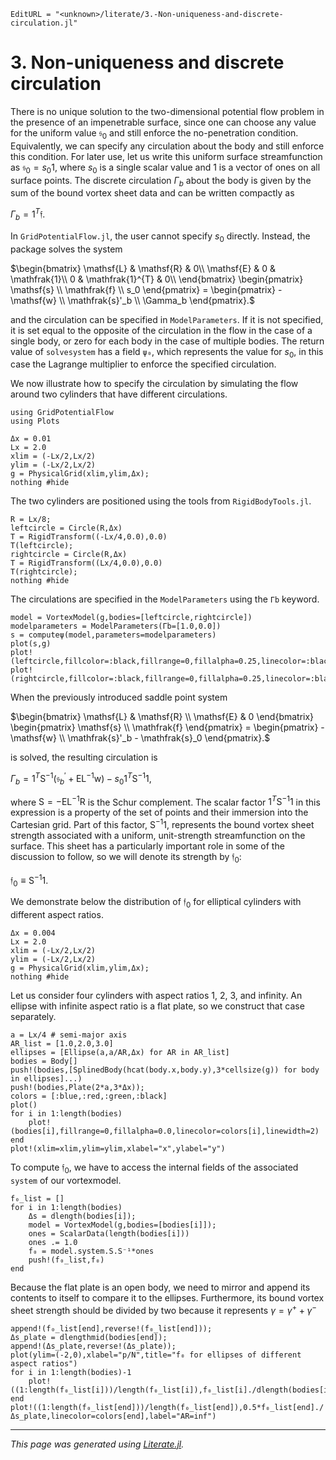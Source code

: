 ```@meta
EditURL = "<unknown>/literate/3.-Non-uniqueness-and-discrete-circulation.jl"
```

# 3. Non-uniqueness and discrete circulation

There is no unique solution to the two-dimensional potential flow problem in the presence of an impenetrable surface, since one can choose any value for the uniform value $\mathfrak{s}_0$ and still enforce the no-penetration condition. Equivalently, we can specify any circulation about the body and still enforce this condition. For later use, let us write this uniform surface streamfunction as $\mathfrak{s}_0 = s_0 \mathfrak{1}$, where $s_0$ is a single scalar value and $\mathfrak{1}$ is a vector of ones on all surface points. The discrete circulation $\Gamma_b$ about the body is given by the sum of the bound vortex sheet data and can be written compactly as

$\Gamma_b = \mathfrak{1}^{T} \mathfrak{f}.$

In `GridPotentialFlow.jl`, the user cannot specify $s_0$ directly. Instead, the package solves the system

$\begin{bmatrix}
\mathsf{L} & \mathsf{R} & 0\\
\mathsf{E} &  0 & \mathfrak{1}\\
0 & \mathfrak{1}^{T} & 0\\
\end{bmatrix} \begin{pmatrix} \mathsf{s} \\ \mathfrak{f} \\ s_0 \end{pmatrix} =
\begin{pmatrix} -\mathsf{w} \\ \mathfrak{s}'_b \\ \Gamma_b \end{pmatrix}.$

and the circulation can be specified in `ModelParameters`. If it is not specified, it is set equal to the opposite of the circulation in the flow in the case of a single body, or zero for each body in the case of multiple bodies. The return value of `solvesystem` has a field `ψ₀`, which represents the value for $s_0$, in this case the Lagrange multiplier to enforce the specified circulation.

We now illustrate how to specify the circulation by simulating the flow around two cylinders that have different circulations.

```@setup 3.-Non-uniqueness-and-discrete-circulation
using GridPotentialFlow
using Plots
```

```@example 3.-Non-uniqueness-and-discrete-circulation
Δx = 0.01
Lx = 2.0
xlim = (-Lx/2,Lx/2)
ylim = (-Lx/2,Lx/2)
g = PhysicalGrid(xlim,ylim,Δx);
nothing #hide
```

The two cylinders are positioned using the tools from `RigidBodyTools.jl`.

```@example 3.-Non-uniqueness-and-discrete-circulation
R = Lx/8;
leftcircle = Circle(R,Δx)
T = RigidTransform((-Lx/4,0.0),0.0)
T(leftcircle);
rightcircle = Circle(R,Δx)
T = RigidTransform((Lx/4,0.0),0.0)
T(rightcircle);
nothing #hide
```

The circulations are specified in the `ModelParameters` using the `Γb` keyword.

```@example 3.-Non-uniqueness-and-discrete-circulation
model = VortexModel(g,bodies=[leftcircle,rightcircle])
modelparameters = ModelParameters(Γb=[1.0,0.0])
s = computeψ(model,parameters=modelparameters)
plot(s,g)
plot!(leftcircle,fillcolor=:black,fillrange=0,fillalpha=0.25,linecolor=:black,linewidth=2)
plot!(rightcircle,fillcolor=:black,fillrange=0,fillalpha=0.25,linecolor=:black,linewidth=2)
```

When the previously introduced saddle point system

$\begin{bmatrix}
\mathsf{L} & \mathsf{R} \\
\mathsf{E} &  0
\end{bmatrix} \begin{pmatrix} \mathsf{s} \\ \mathfrak{f} \end{pmatrix} =
\begin{pmatrix} -\mathsf{w} \\ \mathfrak{s}'_b - \mathfrak{s}_0 \end{pmatrix}.$

is solved, the resulting circulation is

$\Gamma_{b} = \mathfrak{1}^{T} \mathsf{S}^{-1}\left(\mathfrak{s}_{b}^{\prime}+\mathsf{EL}^{-1} \mathsf{w}\right)-s_{0} \mathfrak{1}^{T} \mathsf{S}^{-1} \mathfrak{1},$

where $\mathsf{S} = -\mathsf{EL}^{-1}\mathsf{R}$ is the Schur complement. The scalar factor $\mathfrak{1}^{T} \mathsf{S}^{-1} \mathfrak{1}$ in this expression is a property of the set of points and their immersion into the Cartesian grid. Part of this factor, $\mathsf{S}^{-1} \mathfrak{1}$, represents the bound vortex sheet strength associated with a uniform, unit-strength streamfunction on the surface. This sheet has a particularly important role in some of the discussion to follow, so we will denote its strength by $\mathfrak{f}_0$:

$\mathfrak{f}_0 \equiv \mathsf{S}^{-1} \mathfrak{1}.$

We demonstrate below the distribution of $\mathfrak{f}_0$ for elliptical cylinders with different aspect ratios.

```@example 3.-Non-uniqueness-and-discrete-circulation
Δx = 0.004
Lx = 2.0
xlim = (-Lx/2,Lx/2)
ylim = (-Lx/2,Lx/2)
g = PhysicalGrid(xlim,ylim,Δx);
nothing #hide
```

Let us consider four cylinders with aspect ratios 1, 2, 3, and infinity. An ellipse with infinite aspect ratio is a flat plate, so we construct that case separately.

```@example 3.-Non-uniqueness-and-discrete-circulation
a = Lx/4 # semi-major axis
AR_list = [1.0,2.0,3.0]
ellipses = [Ellipse(a,a/AR,Δx) for AR in AR_list]
bodies = Body[]
push!(bodies,[SplinedBody(hcat(body.x,body.y),3*cellsize(g)) for body in ellipses]...)
push!(bodies,Plate(2*a,3*Δx));
colors = [:blue,:red,:green,:black]
plot()
for i in 1:length(bodies)
    plot!(bodies[i],fillrange=0,fillalpha=0.0,linecolor=colors[i],linewidth=2)
end
plot!(xlim=xlim,ylim=ylim,xlabel="x",ylabel="y")
```

To compute $\mathfrak{f}_0$, we have to access the internal fields of the associated `system` of our vortexmodel.

```@example 3.-Non-uniqueness-and-discrete-circulation
f₀_list = []
for i in 1:length(bodies)
    Δs = dlength(bodies[i]);
    model = VortexModel(g,bodies=[bodies[i]]);
    ones = ScalarData(length(bodies[i]))
    ones .= 1.0
    f₀ = model.system.S.S⁻¹*ones
    push!(f₀_list,f₀)
end
```

Because the flat plate is an open body, we need to mirror and append its contents to itself to compare it to the ellipses. Furthermore, its bound vortex sheet strength should be divided by two because it represents $\gamma = \gamma^{+} + \gamma^{-}$

```@example 3.-Non-uniqueness-and-discrete-circulation
append!(f₀_list[end],reverse!(f₀_list[end]));
Δs_plate = dlengthmid(bodies[end]);
append!(Δs_plate,reverse!(Δs_plate));
plot(ylim=(-2,0),xlabel="p/N",title="f₀ for ellipses of different aspect ratios")
for i in 1:length(bodies)-1
    plot!((1:length(f₀_list[i]))/length(f₀_list[i]),f₀_list[i]./dlength(bodies[i]),linecolor=colors[i],label="AR=$(AR_list[i])")
end
plot!((1:length(f₀_list[end]))/length(f₀_list[end]),0.5*f₀_list[end]./Δs_plate,linecolor=colors[end],label="AR=inf")
```

---

*This page was generated using [Literate.jl](https://github.com/fredrikekre/Literate.jl).*


